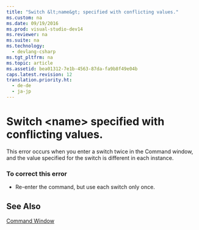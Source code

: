 ```yaml
---
title: "Switch &lt;name&gt; specified with conflicting values."
ms.custom: na
ms.date: 09/19/2016
ms.prod: visual-studio-dev14
ms.reviewer: na
ms.suite: na
ms.technology: 
  - devlang-csharp
ms.tgt_pltfrm: na
ms.topic: article
ms.assetid: bea01312-7e1b-4563-87da-fa9b8f49e04b
caps.latest.revision: 12
translation.priority.ht: 
  - de-de
  - ja-jp
---
```

# Switch &lt;name&gt; specified with conflicting values.
This error occurs when you enter a switch twice in the Command window, and the value specified for the switch is different in each instance.  
  
### To correct this error  
  
-   Re-enter the command, but use each switch only once.  
  
## See Also  
 [Command Window](../vs140/Command-Window.md)